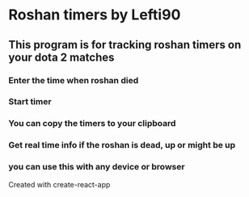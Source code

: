 # Roshan timers by Lefti90
## This program is for tracking roshan timers on your dota 2 matches
### Enter the time when roshan died
###  Start timer
###  You can copy the timers to your clipboard
###  Get real time info if the roshan is dead, up or might be up
###  you can use this with any device or browser

Created with create-react-app